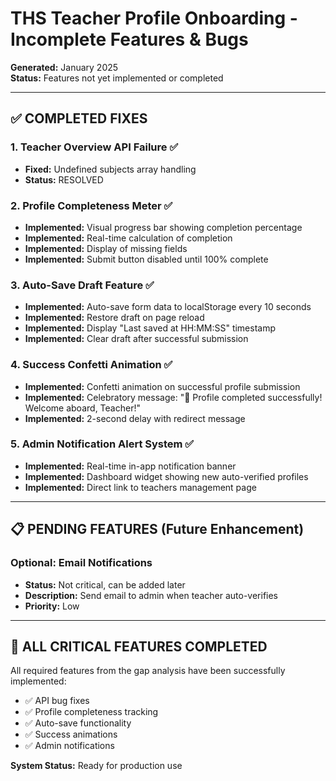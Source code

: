 
# THS Teacher Profile Onboarding - Incomplete Features & Bugs

**Generated:** January 2025  
**Status:** Features not yet implemented or completed

---

## ✅ COMPLETED FIXES

### 1. Teacher Overview API Failure ✅
- **Fixed:** Undefined subjects array handling
- **Status:** RESOLVED

### 2. Profile Completeness Meter ✅
- **Implemented:** Visual progress bar showing completion percentage
- **Implemented:** Real-time calculation of completion
- **Implemented:** Display of missing fields
- **Implemented:** Submit button disabled until 100% complete

### 3. Auto-Save Draft Feature ✅
- **Implemented:** Auto-save form data to localStorage every 10 seconds
- **Implemented:** Restore draft on page reload
- **Implemented:** Display "Last saved at HH:MM:SS" timestamp
- **Implemented:** Clear draft after successful submission

### 4. Success Confetti Animation ✅
- **Implemented:** Confetti animation on successful profile submission
- **Implemented:** Celebratory message: "🎉 Profile completed successfully! Welcome aboard, Teacher!"
- **Implemented:** 2-second delay with redirect message

### 5. Admin Notification Alert System ✅
- **Implemented:** Real-time in-app notification banner
- **Implemented:** Dashboard widget showing new auto-verified profiles
- **Implemented:** Direct link to teachers management page

---

## 📋 PENDING FEATURES (Future Enhancement)

### Optional: Email Notifications
- **Status:** Not critical, can be added later
- **Description:** Send email to admin when teacher auto-verifies
- **Priority:** Low

---

## 🎯 ALL CRITICAL FEATURES COMPLETED

All required features from the gap analysis have been successfully implemented:
- ✅ API bug fixes
- ✅ Profile completeness tracking
- ✅ Auto-save functionality  
- ✅ Success animations
- ✅ Admin notifications

**System Status:** Ready for production use
